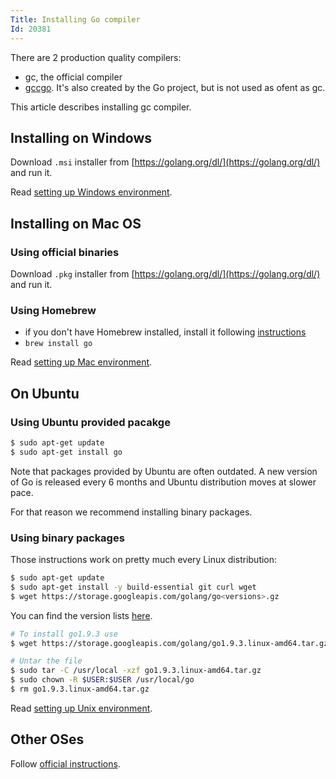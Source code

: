 ```yaml
---
Title: Installing Go compiler
Id: 20381
---
```

There are 2 production quality compilers:
* gc, the official compiler
* [gccgo](https://golang.org/doc/install/gccgo). It's also created by the Go project, but is not used as ofent as gc.

This article describes installing gc compiler.

## Installing on Windows

Download `.msi` installer from [https://golang.org/dl/](https://golang.org/dl/) and run it.

Read [setting up Windows environment](a-rd600086).

## Installing on Mac OS

### Using official binaries

Download `.pkg` installer from [https://golang.org/dl/](https://golang.org/dl/) and run it.

### Using Homebrew

* if you don't have Homebrew installed, install it following [instructions](https://brew.sh/)
* `brew install go`

Read [setting up Mac environment](a-rd600058).

## On Ubuntu

### Using Ubuntu provided pacakge

```bash
$ sudo apt-get update
$ sudo apt-get install go
```

Note that packages provided by Ubuntu are often outdated. A new version of Go is released every 6 months and Ubuntu distribution moves at slower pace.

For that reason we recommend installing binary packages.

### Using binary packages

Those instructions work on pretty much every Linux distribution:

```bash
$ sudo apt-get update
$ sudo apt-get install -y build-essential git curl wget
$ wget https://storage.googleapis.com/golang/go<versions>.gz
```

You can find the version lists [here](https://golang.org/doc/install).

```bash
# To install go1.9.3 use
$ wget https://storage.googleapis.com/golang/go1.9.3.linux-amd64.tar.gz

# Untar the file
$ sudo tar -C /usr/local -xzf go1.9.3.linux-amd64.tar.gz
$ sudo chown -R $USER:$USER /usr/local/go
$ rm go1.9.3.linux-amd64.tar.gz
```

Read [setting up Unix environment](a-rd6000f2).

## Other OSes

Follow [official instructions](https://golang.org/doc/install).
